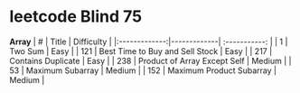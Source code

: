 # leetcode Blind 75

**Array**
|   #  |    Title    | Difficulty |
|:-------------:|-------------| :-----------: |
|  1  |  Two Sum  |    Easy    |
| 121 |  Best Time to Buy and Sell Stock | Easy |
| 217 |  Contains Duplicate | Easy |
| 238 |  Product of Array Except Self | Medium |
| 53 | Maximum Subarray | Medium |
| 152 | Maximum Product Subarray | Medium |
